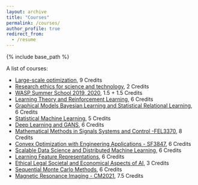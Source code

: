 ```yaml
---
layout: archive
title: "Courses"
permalink: /courses/
author_profile: true
redirect_from:
  - /resume
---
```


{% include base_path %}


A list of courses:


* [Large-scale optimization](https://www2.it.uu.se/itwiki.php?page=education/phd_studies/phd_courses/syscon&action=browse), 9 Credits
* [Research ethics for science and technology](https://www.uu.se/en/staff/faculty/science-and-technology/education-and-teaching/doctoral-studies/doctoral-student/courses/faculty-courses/research-ethics-for-science-and-technology-2-credits), 2 Credits
* [WASP Summer School 2019, 2020](https://wasp-sweden.org/graduate-school/curriculum/courses/), 1.5 + 1.5 Credits
* [Learning Theory and Reinforcement Learning](https://wasp-sweden.org/graduate-school/curriculum/courses/), 6 Credits
* [Graphical Models Bayesian Learning and Statistical Relational Learning](https://wasp-sweden.org/graduate-school/curriculum/courses/), 6 Credits
* [Statistical Machine Learning](https://www.uu.se/en/study/course?query=1RT700), 5 Credits
* [Deep Learning and GANS](https://wasp-sweden.org/graduate-school/curriculum/courses/), 6 Credits
* [Mathematical Methods in Signals Systems and Control -FEL3370](https://www.kth.se/student/kurser/kurs/FEL3370?l=en), 8 Credits
* [Convex Optimization with Engineering Applications - SF3847](https://www.kth.se/social/course/SF3847/), 6 Credits
* [Scalable Data Science and Distributed Machine Learning](https://wasp-sweden.org/graduate-school/curriculum/courses/), 6 Credits
* [Learning Feature Representations](https://wasp-sweden.org/graduate-school/curriculum/courses/), 6 Credits
* [Ethical Legal Societal and Economical Aspects of AI](https://wasp-sweden.org/graduate-school/curriculum/courses/), 3 Credits
* [Sequential Monte Carlo Methods](https://www.ida.liu.se/divisions/stima/fokurser/smc/), 6 Credits
* [Magnetic Resonance Imaging - CM2021](https://www.kth.se/student/kurser/kurs/CM2021?l=en), 7.5 Credits